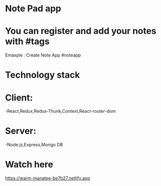
# Note Pad app
# You can register and add your notes with #tags
Emaxple : Create Note App #noteapp

# Technology stack
# Client:
-React,Redux,Redux-Thunk,Context,React-router-dom
# Server:
-Node.js,Express,Mongo DB

# Watch here
https://warm-manatee-be7b27.netlify.app

